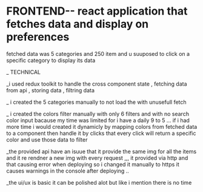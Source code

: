 # FRONTEND-- react application that fetches data and display on preferences 
fetched data was 5 categories and 250 item and u suuposed to click on a specific category to display its data 


_ TECHNICAL

_i used redux toolkit to handle the cross component state , fetching data from api , storing data , filtring data 

_ i created the 5 categories manually to not load the with unusefull fetch

_ i created the colors filter manually with only 6 filters and with no search color input bacause my time was limited for i have a daily 9 to 5 ... if i had more time i would created it dynamicly by mapping colors from fetched data to a component then handle it by clicks that every click will return a specific color and use those data to filter

_the provided api have an isuue that it provide the same img for all the items and it re rendner a new img with every request ,,, it provided via http and that causing error when deploying so i changed it manually to https it causes warnings in the console after deploying ..

_the ui/ux is basic it can be polished alot but like i mention there is no time 

